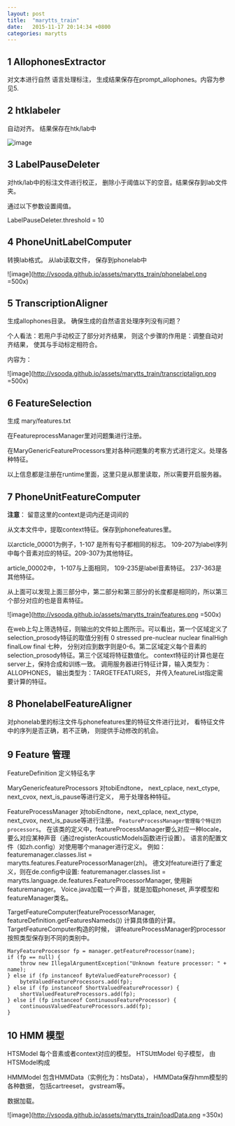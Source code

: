 ```yaml
---
layout: post
title:  "marytts_train"
date:   2015-11-17 20:14:34 +0800
categories: marytts
---
```



1 AllophonesExtractor 
-------

对文本进行自然 语言处理标注， 生成结果保存在prompt_allophones。内容为参见5.

2 htklabeler
-------

自动对齐。 结果保存在htk/lab中

![image](http://vsooda.github.io/assets/marytts_train/htklablefile.png)

3 LabelPauseDeleter
----------

对htk/lab中的标注文件进行校正， 删除小于阈值以下的空音。结果保存到lab文件夹。

通过以下参数设置阈值。

LabelPauseDeleter.threshold  =  10

4 PhoneUnitLabelComputer
-------------

转换lab格式。 从lab读取文件， 保存到phonelab中

![image](http://vsooda.github.io/assets/marytts_train/phonelabel.png =500x)


5 TranscriptionAligner
----------

生成allophones目录。 确保生成的自然语言处理序列没有问题？

个人看法：若用户手动校正了部分对齐结果， 则这个步骤的作用是：调整自动对齐结果， 使其与手动标定相符合。

内容为：

![image](http://vsooda.github.io/assets/marytts_train/transcriptalign.png =500x)

6 FeatureSelection
------------

生成 mary/features.txt 

在FeatureprocessManager里对问题集进行注册。

在MaryGenericFeatureProcessors里对各种问题集的考察方式进行定义。处理各种特征。

以上信息都是注册在runtime里面，这里只是从那里读取，所以需要开启服务器。

7 PhoneUnitFeatureComputer
----------

**注意**： 留意这里的context是词内还是词间的

从文本文件中，提取context特征。保存到phonefeatures里。

以arcticle_00001为例子，1-107 是所有句子都相同的标志。 109-207为label序列中每个音素对应的特征。209-307为其他特征。

article_00002中， 1-107与上面相同， 109-235是label音素特征。 237-363是其他特征。

从上面可以发现上面三部分中，第二部分和第三部分的长度都是相同的，所以第三个部分对应的也是音素特征。

![image](http://vsooda.github.io/assets/marytts_train/features.png =500x)

在web上勾上筛选特征，则输出的文件如上图所示。可以看出，第一个区域定义了selection_prosody特征的取值分别有 0 stressed pre-nuclear nuclear finalHigh finalLow final 七种， 分别对应到数字则是0-6。第二区域定义每个音素的selection_prosody特征。第三个区域将特征数值化。
context特征的计算也是在server上，保持合成和训练一致。
调用服务器进行特征计算，输入类型为：ALLOPHONES， 输出类型为：TARGETFEATURES， 并传入featureList指定需要计算的特征。

8 PhonelabelFeatureAligner
----------

对phonelab里的标注文件与phonefeatures里的特征文件进行比对， 看特征文件中的序列是否正确，若不正确， 则提供手动修改的机会。

9 Feature 管理
---------
FeatureDefinition  定义特征名字

MaryGenericfeatureProcessors 对tobiEndtone， next_cplace, next_ctype, next_cvox, next_is_pause等进行定义， 用于处理各种特征。

FeatureProcessManager 对tobiEndtone，next_cplace, next_ctype, next_cvox, next_is_pause等进行注册。 `FeatureProcessManager管理每个特征的processors`。 在该类的定义中，featureProcessManager要么对应一种locale， 要么对应某种声音（通过registerAcousticModels函数进行设置）。 语言的配置文件（如zh.config）对使用哪个manager进行定义。 例如：featuremanager.classes.list = marytts.features.FeatureProcessorManager(zh)。 德文对feature进行了重定义，则在de.config中设置: featuremanager.classes.list = marytts.language.de.features.FeatureProcessorManager, 使用新featuremanager。 Voice.java加载一个声音，就是加载phoneset, 声学模型和featureManager类名。
	
TargetFeatureComputer(featureProcessorManager, featureDefinition.getFeaturesNameds()) 计算具体值的计算。  
TargetFeatureComputer构造的时候， 讲featureProcessManager的processor按照类型保存到不同的类别中。


```
MaryFeatureProcessor fp = manager.getFeatureProcessor(name);
if (fp == null) {
	throw new IllegalArgumentException("Unknown feature processor: " + name);
} else if (fp instanceof ByteValuedFeatureProcessor) {
	byteValuedFeatureProcessors.add(fp);
} else if (fp instanceof ShortValuedFeatureProcessor) {
	shortValuedFeatureProcessors.add(fp);
} else if (fp instanceof ContinuousFeatureProcessor) {
	continuousValuedFeatureProcessors.add(fp);
} 
```

10 HMM 模型
----------
HTSModel 每个音素或者context对应的模型。 
HTSUttModel 句子模型， 由 HTSModel构成

HMMModel 包含HMMData（实例化为：htsData）， HMMData保存hmm模型的各种数据， 包括cartreeset， gvstream等。

数据加载。  
  
![image](http://vsooda.github.io/assets/marytts_train/loadData.png =350x)


<!-- mou相对路径使用：![image](../assets/marytts_train/loadData.png =500x) -->

